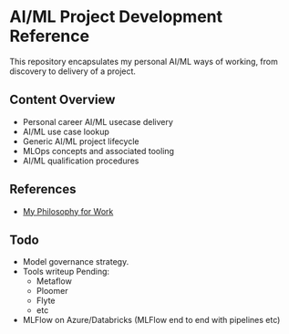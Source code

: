 # AI/ML Project Development Reference
This repository encapsulates my personal AI/ML ways of working, from discovery to delivery of a project. 

## Content Overview

- Personal career AI/ML usecase delivery
- AI/ML use case lookup
- Generic AI/ML project lifecycle
- MLOps concepts and associated tooling
- AI/ML qualification procedures

## References

- [My Philosophy for Work](https://trello.com/b/2DWLHeNm/my-philosophy-for-work)

## Todo

- Model governance strategy.
- Tools writeup Pending:
  - Metaflow
  - Ploomer
  - Flyte
  - etc
- MLFlow on Azure/Databricks (MLFlow end to end with pipelines etc)
